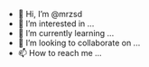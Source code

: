 - 👋 Hi, I’m @mrzsd
- 👀 I’m interested in ...
- 🌱 I’m currently learning ...
- 💞️ I’m looking to collaborate on ...
- 📫 How to reach me ...

<!---
mrzsd/mrzsd is a ✨ special ✨ repository because its `README.md` (this file) appears on your GitHub profile.
You can click the Preview link to take a look at your changes.
--->

